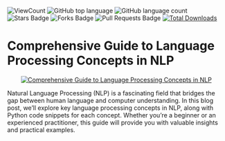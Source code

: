 ![ViewCount](https://views.whatilearened.today/views/github/debdattasarkar/Comprehensive-Guide-to-Language-Processing-Concepts-in-NLP.svg?cache=remove)
![GitHub top language](https://img.shields.io/github/languages/top/debdattasarkar/Comprehensive-Guide-to-Language-Processing-Concepts-in-NLP?style=flat)
![GitHub language count](https://img.shields.io/github/languages/count/debdattasarkar/Comprehensive-Guide-to-Language-Processing-Concepts-in-NLP?style=flat)
![Stars Badge](https://img.shields.io/github/stars/debdattasarkar/Comprehensive-Guide-to-Language-Processing-Concepts-in-NLP?style=flat)
![Forks Badge](https://img.shields.io/github/forks/debdattasarkar/Comprehensive-Guide-to-Language-Processing-Concepts-in-NLP?style=flat)
![Pull Requests Badge](https://img.shields.io/github/issues-pr/debdattasarkar/Comprehensive-Guide-to-Language-Processing-Concepts-in-NLP?style=flat)
[![Total Downloads](https://img.shields.io/github/downloads/debdattasarkar/Comprehensive-Guide-to-Language-Processing-Concepts-in-NLP/total.svg)](https://github.com/debdattasarkar/Comprehensive-Guide-to-Language-Processing-Concepts-in-NLP/releases/)

# Comprehensive Guide to Language Processing Concepts in NLP

<p align="center">
  <a href="https://yourtechsalt.com/comprehensive-guide-to-language-processing-concepts-in-nlp/" rel="noopener">
 <img src="https://yourtechsalt.com/wp-content/uploads/2024/08/language-processing-nlp.png" alt="Comprehensive Guide to Language Processing Concepts in NLP"></a>
</p>


Natural Language Processing (NLP) is a fascinating field that bridges the gap between human language and computer understanding. In this blog post, we’ll explore key language processing concepts in NLP, along with Python code snippets for each concept. Whether you’re a beginner or an experienced practitioner, this guide will provide you with valuable insights and practical examples.